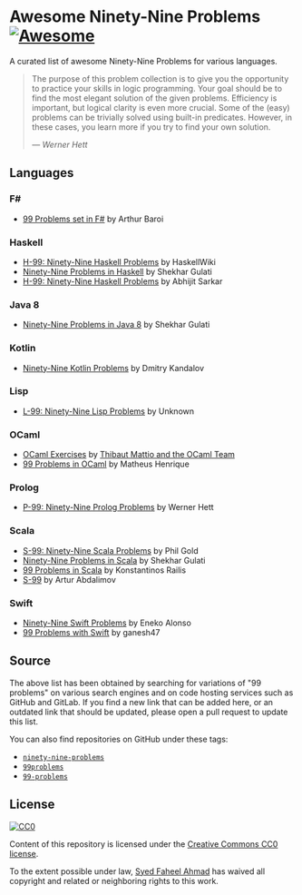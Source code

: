 # Awesome Ninety-Nine Problems [![Awesome](https://cdn.rawgit.com/sindresorhus/awesome/d7305f38d29fed78fa85652e3a63e154dd8e8829/media/badge.svg)](https://github.com/sindresorhus/awesome)

A curated list of awesome Ninety-Nine Problems for various languages.

> The purpose of this problem collection is to give you the opportunity to practice your skills in logic programming. Your goal should be to find the most elegant solution of the given problems. Efficiency is important, but logical clarity is even more crucial. Some of the (easy) problems can be trivially solved using built-in predicates. However, in these cases, you learn more if you try to find your own solution.
>
> *— Werner Hett*

## Languages

### F#

- [99 Problems set in F#](https://github.com/28ACB29/99-Problems) by Arthur Baroi

### Haskell

- [H-99: Ninety-Nine Haskell Problems](https://wiki.haskell.org/H-99:_Ninety-Nine_Haskell_Problems) by HaskellWiki
- [Ninety-Nine Problems in Haskell](https://github.com/shekhargulati/99-problems/tree/master/haskell) by Shekhar Gulati
- [H-99: Ninety-Nine Haskell Problems](https://github.com/asarkar/99-haskell) by Abhijit Sarkar

### Java 8

- [Ninety-Nine Problems in Java 8](https://github.com/shekhargulati/99-problems/tree/master/java8) by Shekhar Gulati

### Kotlin

- [Ninety-Nine Kotlin Problems](https://github.com/dkandalov/kotlin-99) by Dmitry Kandalov

### Lisp

- [L-99: Ninety-Nine Lisp Problems](http://www.ic.unicamp.br/~meidanis/courses/mc336/2006s2/funcional/L-99_Ninety-Nine_Lisp_Problems.html) by Unknown

### OCaml

- [OCaml Exercises](https://ocaml.org/exercises) by [Thibaut Mattio and the OCaml Team](https://github.com/ocaml/ocaml.org/pull/147)
- [99 Problems in OCaml](https://github.com/mxthevs/99-problems) by Matheus Henrique

### Prolog

- [P-99: Ninety-Nine Prolog Problems](https://web.archive.org/web/20191212113002/https://sites.google.com/site/prologsite/prolog-problems) by Werner Hett

### Scala

- [S-99: Ninety-Nine Scala Problems](http://aperiodic.net/phil/scala/s-99/) by Phil Gold
- [Ninety-Nine Problems in Scala](https://github.com/shekhargulati/99-problems/tree/master/scala) by Shekhar Gulati
- [99 Problems in Scala](https://github.com/krailis/99-Problems/tree/master/Scala) by Konstantinos Railis
- [S-99](https://github.com/arturka/S-99) by Artur Abdalimov

### Swift

- [Ninety-Nine Swift Problems](http://www.enekoalonso.com/projects/99-swift-problems/) by Eneko Alonso
- [99 Problems with Swift](https://github.com/ganesh47/swift-99-problems) by ganesh47

## Source

The above list has been obtained by searching for variations of "99 problems" on various search engines and on code hosting services such as GitHub and GitLab. If you find a new link that can be added here, or an outdated link that should be updated, please open a pull request to update this list.

You can also find repositories on GitHub under these tags:

- [`ninety-nine-problems`](https://github.com/topics/ninety-nine-problems)
- [`99problems`](https://github.com/topics/99problems)
- [`99-problems`](https://github.com/topics/99-problems)

## License

[![CC0](http://mirrors.creativecommons.org/presskit/buttons/88x31/svg/cc-zero.svg)](https://creativecommons.org/publicdomain/zero/1.0/)

Content of this repository is licensed under the [Creative Commons CC0 license](https://creativecommons.org/publicdomain/zero/1.0/).

To the extent possible under law, [Syed Faheel Ahmad](https://faheel.com) has waived all copyright and related or neighboring rights to this work.
